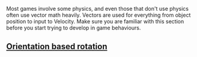 


Most games involve some physics, and even those that don't use physics often use vector math heavily. Vectors are used for everything from object position to input to Velocity. Make sure you are familiar with this section before you start trying to develop in game behaviours.

 ## [Orientation based rotation](https://github.com/ZilchEngine/ZilchDocs/blob/master/zero_editor_documentation/zeromanual/gameplay/vectormath/orientation.markdown)
 

 